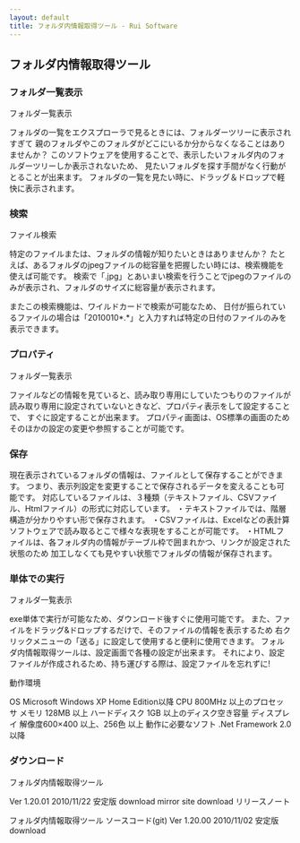 ```yaml
---
layout: default
title: フォルダ内情報取得ツール - Rui Software
---
```


## フォルダ内情報取得ツール

### フォルダ一覧表示

フォルダ一覧表示

フォルダの一覧をエクスプローラで見るときには、フォルダーツリーに表示されすぎて
親のフォルダやこのフォルダがどこにいるか分からなくなることはありませんか？
このソフトウェアを使用することで、表示したいフォルダ内のフォルダーツリーしか表示されないため、
見たいフォルダを探す手間がなく行動がとることが出来ます。
フォルダの一覧を見たい時に、ドラッグ＆ドロップで軽快に表示されます。



### 検索

ファイル検索

特定のファイルまたは、フォルダの情報が知りたいときはありませんか？
たとえば、あるフォルダのjpegファイルの総容量を把握したい時には、検索機能を使えば可能です。
検索で「.jpg」とあいまい検索を行うことでjpegのファイルのみが表示され、フォルダのサイズに総容量が表示されます。

またこの検索機能は、ワイルドカードで検索が可能なため、
日付が振られているファイルの場合は「2010010*.*」と入力すれば特定の日付のファイルのみを表示できます。



### プロパティ

フォルダ一覧表示

ファイルなどの情報を見ていると、読み取り専用にしていたつもりのファイルが
読み取り専用に設定されていないときなど、プロパティ表示をして設定することで、
すぐに設定することが出来ます。
プロパティ画面は、OS標準の画面のためそのほかの設定の変更や参照することが可能です。



### 保存

現在表示されているフォルダの情報は、ファイルとして保存することができます。
つまり、表示列設定を変更することで保存されるデータを変えることも可能です。
対応しているファイルは、３種類（テキストファイル、CSVファイル、Htmlファイル）の形式に対応しています。
・テキストファイルでは、階層構造が分かりやすい形で保存されます。
・CSVファイルは、Excelなどの表計算ソフトウェアで読み取るとこで様々な表現をすることが可能です。
・HTMLファイルは、各フォルダ内の情報がテーブル枠で囲まれかつ、リンクが設定された状態のため
加工しなくても見やすい状態でフォルダの情報が保存されます。



### 単体での実行

フォルダ一覧表示

exe単体で実行が可能なため、ダウンロード後すぐに使用可能です。
また、ファイルをドラッグ&ドロップするだけで、そのファイルの情報を表示するため
右クリックメニューの「送る」に設定して使用すると便利に使用できます。
フォルダ内情報取得ツールは、設定画面で各種の設定が出来ます。
それにより、設定ファイルが作成されるため、持ち運びする際は、設定ファイルを忘れずに!



動作環境

OS	Microsoft Windows XP Home Edition以降
CPU	800MHz 以上のプロセッサ
メモリ	128MB 以上
ハードディスク	1GB 以上のディスク空き容量
ディスプレイ	解像度600×400 以上、256色 以上
動作に必要なソフト	.Net Framework 2.0以降


### ダウンロード

フォルダ内情報取得ツール

Ver 1.20.01 2010/11/22 安定版
download
mirror site download
リリースノート

フォルダ内情報取得ツール ソースコード(git)
Ver 1.20.00 2010/11/02 安定版
download
